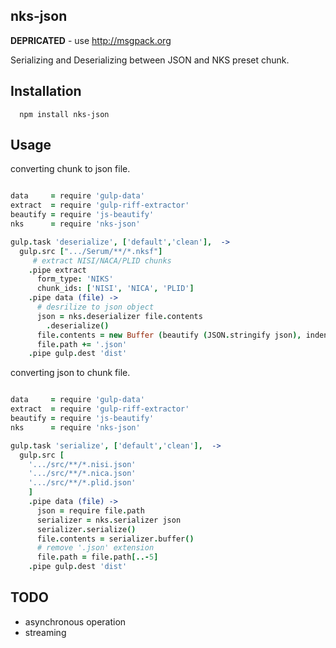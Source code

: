 ## nks-json

**DEPRICATED** - use http://msgpack.org

Serializing and Deserializing between JSON and NKS preset chunk.

## Installation
```
  npm install nks-json
```

## Usage

converting chunk to json file.
```coffeescript

data     = require 'gulp-data'
extract  = require 'gulp-riff-extractor'
beautify = require 'js-beautify'
nks      = require 'nks-json'

gulp.task 'deserialize', ['default','clean'],  ->
  gulp.src [".../Serum/**/*.nksf"]
     # extract NISI/NACA/PLID chunks
    .pipe extract
      form_type: 'NIKS'
      chunk_ids: ['NISI', 'NICA', 'PLID']
    .pipe data (file) ->
      # desrilize to json object
      json = nks.deserializer file.contents
        .deserialize()
      file.contents = new Buffer (beautify (JSON.stringify json), indent_size: 2)
      file.path += '.json'
    .pipe gulp.dest 'dist'
```

converting json to chunk file.
```coffeescript

data     = require 'gulp-data'
extract  = require 'gulp-riff-extractor'
beautify = require 'js-beautify'
nks      = require 'nks-json'

gulp.task 'serialize', ['default','clean'],  ->
  gulp.src [
    '.../src/**/*.nisi.json'
    '.../src/**/*.nica.json'
    '.../src/**/*.plid.json'
    ]
    .pipe data (file) ->
      json = require file.path
      serializer = nks.serializer json
      serializer.serialize()
      file.contents = serializer.buffer()
      # remove '.json' extension
      file.path = file.path[..-5]
    .pipe gulp.dest 'dist'
```

## TODO
- asynchronous operation
- streaming

